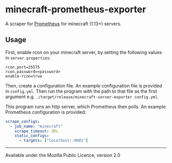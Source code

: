 # minecraft-prometheus-exporter

A scraper for [Prometheus](https://prometheus.io/) for minecraft (1.13+) servers.

## Usage

First, enable rcon on your minecraft server, by setting the following values in `server.properties`:

```
rcon.port=25575
rcon.password=<password>
enable-rcon=true
```

Then, create a configuration file. An example configuration file is provided in `config.yml`. Then run the program with the path to that file as the first argument e.g. `./target/release/minecraft-server-exporter config.yml`.

This program runs an http server, which Prometheus then polls. An example Prometheus configuration is provided:

```yml
scrape_configs:
  - job_name: "minecraft"
    scrape_timeout: 30s
    static_configs:
      - targets: ["localhost::9001"]
```

---

Available under the Mozilla Public Licence, version 2.0
